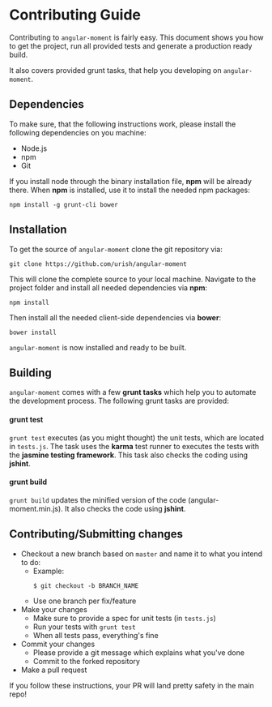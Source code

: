 # Contributing Guide

Contributing to `angular-moment` is fairly easy. This document shows you how to
get the project, run all provided tests and generate a production ready build.

It also covers provided grunt tasks, that help you developing on `angular-moment`.

## Dependencies

To make sure, that the following instructions work, please install the following dependencies
on you machine:

- Node.js
- npm
- Git

If you install node through the binary installation file, **npm** will be already there.
When **npm** is installed, use it to install the needed npm packages:

`npm install -g grunt-cli bower`

## Installation

To get the source of `angular-moment` clone the git repository via:

`git clone https://github.com/urish/angular-moment`

This will clone the complete source to your local machine. Navigate to the project folder
and install all needed dependencies via **npm**:

`npm install`

Then install all the needed client-side dependencies via **bower**:

`bower install`

`angular-moment` is now installed and ready to be built.

## Building

`angular-moment` comes with a few **grunt tasks** which help you to automate
the development process. The following grunt tasks are provided:

#### grunt test

`grunt test` executes (as you might thought) the unit tests, which are located
in `tests.js`. The task uses the **karma** test runner to executes the tests with
the **jasmine testing framework**. This task also checks the coding using **jshint**.

#### grunt build

`grunt build` updates the minified version of the code (angular-moment.min.js). It also
checks the code using **jshint**.

## Contributing/Submitting changes

- Checkout a new branch based on `master` and name it to what you intend to do:
  - Example:
    ````
    $ git checkout -b BRANCH_NAME
    ````
  - Use one branch per fix/feature
- Make your changes
  - Make sure to provide a spec for unit tests (in `tests.js`)
  - Run your tests with `grunt test`
  - When all tests pass, everything's fine
- Commit your changes
  - Please provide a git message which explains what you've done
  - Commit to the forked repository
- Make a pull request

If you follow these instructions, your PR will land pretty safety in the main repo!
